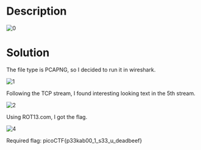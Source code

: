 # Description

![0](https://user-images.githubusercontent.com/125740625/219940911-7291338a-5bb8-4fbc-b49a-1fcdf7523241.png)

# Solution

The file type is PCAPNG, so I decided to run it in wireshark. 

![1](https://user-images.githubusercontent.com/125740625/219940932-ae88f500-a0db-453f-9890-f38cf3c6e9fa.png)

Following the TCP stream, I found interesting looking text in the 5th stream.

![2](https://user-images.githubusercontent.com/125740625/219940992-c1b171b1-4e3d-41c4-9e54-0baa7b67f901.png)

Using ROT13.com, I got the flag.

![4](https://user-images.githubusercontent.com/125740625/219941032-5d417077-164d-40fc-a9f2-aff03483e709.png)

Required flag: picoCTF{p33kab00_1_s33_u_deadbeef}
